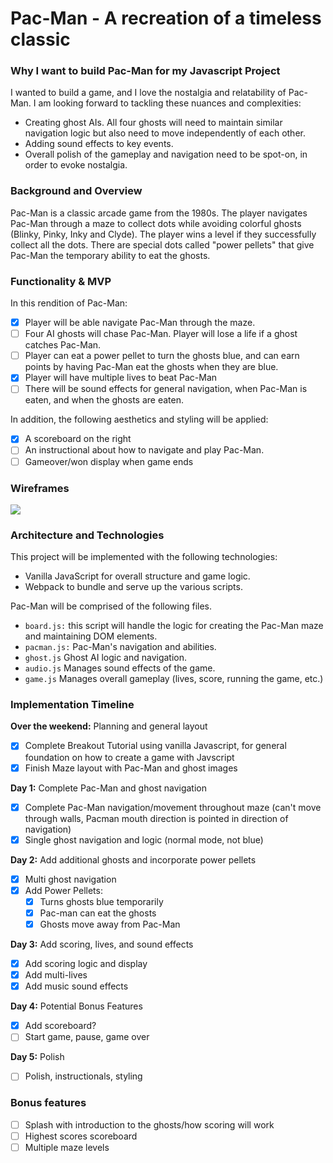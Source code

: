 # Pac-Man - A recreation of a timeless classic

### Why I want to build Pac-Man for my Javascript Project

I wanted to build a game, and I love the nostalgia and relatability of Pac-Man. I am looking forward to tackling these nuances and complexities:
- Creating ghost AIs. All four ghosts will need to maintain similar navigation logic but also need to move independently of each other.
- Adding sound effects to key events.
- Overall polish of the gameplay and navigation need to be spot-on, in order to evoke nostalgia.

### Background and Overview
Pac-Man is a classic arcade game from the 1980s. The player navigates Pac-Man through a maze to collect dots while avoiding colorful ghosts (Blinky, Pinky, Inky and Clyde). The player wins a level if they successfully collect all the dots.
There are special dots called "power pellets" that give Pac-Man the temporary ability to eat the ghosts.

### Functionality & MVP
In this rendition of Pac-Man:
- [X] Player will be able navigate Pac-Man through the maze.
- [ ] Four AI ghosts will chase Pac-Man. Player will lose a life if a ghost catches Pac-Man.
- [ ] Player can eat a power pellet to turn the ghosts blue, and can earn points by having Pac-Man eat the ghosts when they are blue.
- [X] Player will have multiple lives to beat Pac-Man
- [ ] There will be sound effects for general navigation, when Pac-Man is eaten, and when the ghosts are eaten.

In addition, the following aesthetics and styling will be applied:
- [X] A scoreboard on the right
- [ ] An instructional about how to navigate and play Pac-Man.
- [ ] Gameover/won  display when game ends

### Wireframes
![](https://github.com/youknowhu/Pac-Man/blob/master/prep/pacman.png)


### Architecture and Technologies
This project will be implemented with the following technologies:
* Vanilla JavaScript for overall structure and game logic.
* Webpack to bundle and serve up the various scripts.

Pac-Man will be comprised of the following files.
* `board.js:` this script will handle the logic for creating the Pac-Man maze and maintaining DOM elements.
* `pacman.js:` Pac-Man's navigation and abilities.
* `ghost.js` Ghost AI logic and navigation.
* `audio.js` Manages sound effects of the game.
* `game.js` Manages overall gameplay (lives, score, running the game, etc.)

### Implementation Timeline

**Over the weekend:** Planning and general layout
- [X] Complete Breakout Tutorial using vanilla Javascript, for general foundation on how to create a game with Javscript
- [X] Finish Maze layout with Pac-Man and ghost images

**Day 1:** Complete Pac-Man and ghost navigation
- [X] Complete Pac-Man navigation/movement throughout maze (can't move through walls, Pacman mouth direction is pointed in direction of navigation)
- [X] Single ghost navigation and logic (normal mode, not blue)

**Day 2:** Add additional ghosts and incorporate power pellets
- [X] Multi ghost navigation
- [X] Add Power Pellets:
    - [X] Turns ghosts blue temporarily
    - [X] Pac-man can eat the ghosts
    - [X] Ghosts move away from Pac-Man

**Day 3:** Add scoring, lives, and sound effects
- [X] Add scoring logic and display
- [X] Add multi-lives
- [X] Add music sound effects

**Day 4:** Potential Bonus Features
- [X] Add scoreboard?
- [ ] Start game, pause, game over

**Day 5:** Polish
- [ ] Polish, instructionals, styling

### Bonus features
- [ ] Splash with introduction to the ghosts/how scoring will work
- [ ] Highest scores scoreboard
- [ ] Multiple maze levels
